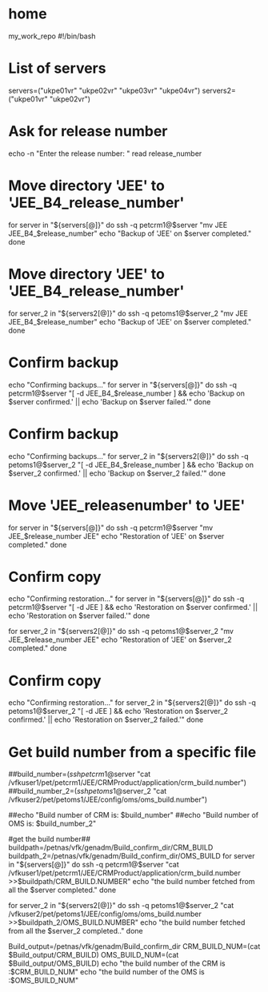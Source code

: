 # home
my_work_repo
#!/bin/bash
 
# List of servers
servers=("ukpe01vr" "ukpe02vr" "ukpe03vr" "ukpe04vr")
servers2=("ukpe01vr" "ukpe02vr")
 
# Ask for release number
echo -n "Enter the release number: "
read release_number
 
# Move directory 'JEE' to 'JEE_B4_release_number'
for server in "${servers[@]}"
do
    ssh -q petcrm1@$server "mv JEE JEE_B4_$release_number"
    echo "Backup of 'JEE' on $server completed."
done

 # Move directory 'JEE' to 'JEE_B4_release_number'
for server_2 in "${servers2[@]}"
do
    ssh -q petoms1@$server_2 "mv JEE JEE_B4_$release_number"
    echo "Backup of 'JEE' on $server completed."
done

# Confirm backup
echo "Confirming backups..."
for server in "${servers[@]}"
do
    ssh -q petcrm1@$server "[ -d JEE_B4_$release_number ] && echo 'Backup on $server confirmed.' || echo 'Backup on $server failed.'"
done
 
 # Confirm backup
echo "Confirming backups..."
for server_2 in "${servers2[@]}"
do
    ssh -q petoms1@$server_2 "[ -d JEE_B4_$release_number ] && echo 'Backup on $server_2 confirmed.' || echo 'Backup on $server_2 failed.'"
done
 
# Move 'JEE_releasenumber' to 'JEE'

 
for server in "${servers[@]}"
do
    ssh -q petcrm1@$server "mv JEE_$release_number JEE"
    echo "Restoration of 'JEE' on $server completed."
done
 
# Confirm copy
echo "Confirming restoration..."
for server in "${servers[@]}"
do
    ssh -q petcrm1@$server "[ -d JEE ] && echo 'Restoration on $server confirmed.' || echo 'Restoration on $server failed.'"
done
 
 for server_2 in "${servers2[@]}"
do
    ssh -q petoms1@$server_2 "mv JEE_$release_number JEE"
    echo "Restoration of 'JEE' on $server_2 completed."
done
 
# Confirm copy
echo "Confirming restoration..."
for server_2 in "${servers2[@]}"
do
    ssh -q petoms1@$server_2 "[ -d JEE ] && echo 'Restoration on $server_2 confirmed.' || echo 'Restoration on $server_2 failed.'"
done
# Get build number from a specific file
##build_number=$(ssh petcrm1@$server "cat /vfkuser1/pet/petcrm1/JEE/CRMProduct/application/crm_build.number")
##build_number_2=$(ssh petoms1@$server_2 "cat /vfkuser2/pet/petoms1/JEE/config/oms/oms_build.number")
 
##echo "Build number of CRM is: $build_number"
##echo "Build number of OMS is: $build_number_2"

#get the build number##
buildpath=/petnas/vfk/genadm/Build_confirm_dir/CRM_BUILD
buildpath_2=/petnas/vfk/genadm/Build_confirm_dir/OMS_BUILD
for server in "${servers[@]}"
do
    ssh -q petcrm1@$server "cat /vfkuser1/pet/petcrm1/JEE/CRMProduct/application/crm_build.number >>$buildpath/CRM_BUILD.NUMBER"
    echo "the build number fetched from all the $server completed."
done

for server_2 in "${servers2[@]}"
do
    ssh -q petoms1@$server_2 "cat /vfkuser2/pet/petoms1/JEE/config/oms/oms_build.number >>$buildpath_2/OMS_BUILD.NUMBER"
    echo "the build number fetched from all the $server_2 completed.."
done

Build_output=/petnas/vfk/genadm/Build_confirm_dir
CRM_BUILD_NUM=(cat $Build_output/CRM_BUILD)
OMS_BUILD_NUM=(cat $Build_output/OMS_BUILD)
echo "the build number of the CRM is :$CRM_BUILD_NUM"
echo "the build number of the OMS is :$OMS_BUILD_NUM"
